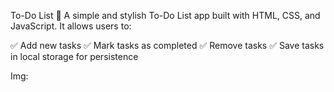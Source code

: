 To-Do List 📝
A simple and stylish To-Do List app built with HTML, CSS, and JavaScript. It allows users to:

✅ Add new tasks
✅ Mark tasks as completed
✅ Remove tasks
✅ Save tasks in local storage for persistence

Img:
